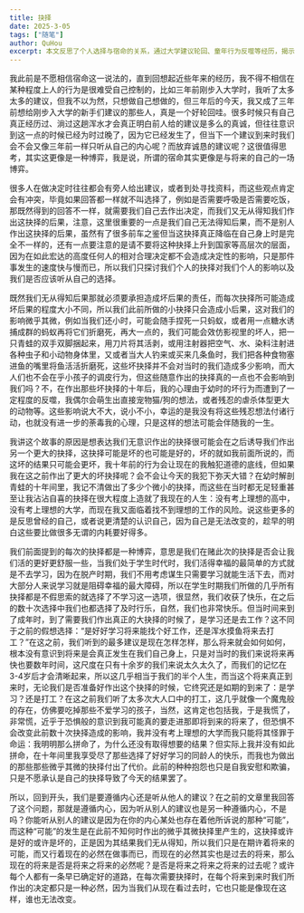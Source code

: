 ```yaml
---
title: 抉择
date: 2025-3-05
tags: ["随笔"]
author: QuHou
excerpt: 本文反思了个人选择与宿命的关系，通过大学建议轮回、童年行为反噬等经历，揭示人生抉择的必然性。作者曾无视他人建议执意自主，却在三年后成为规劝新生之人，发现微小选择（如儿时虐待动物、学生时代逃避学习）如同蝴蝶效应，经年累月形成难以逆转的心理惯性与现实困境。成年后面对重大抉择时，看似自由的选择实则是过去无数微小必然的叠加——童年残暴倾向埋下暴力冲动隐患，享乐主义积累导致升学就业困局。人们总在经历后才懂前人建议的真诚，却在下个选择节点再次陷入自我与建议的博弈。最终发现，所谓宿命本质是与未来自我的对赌：每个“自由意志”背后，都暗藏被过往经历塑造的必然性，所谓听从内心或采纳建议，实则是内心早已存在的倾向驱使。选择如同莫比乌斯环，此刻的抉择既是未来的因，也是过去的果。
---
```


我此前是不愿相信宿命这一说法的，直到回想起近些年来的经历，我不得不相信在某种程度上人的行为是很难受自己控制的，比如三年前刚步入大学时，我听了太多太多的建议，但我不以为然，只想做自己想做的，但三年后的今天，我又成了三年前想给刚步入大学的新手们建议的那些人，真是一个好轮回哇。很多时候只有自己真正经历过、淌过这趟浑水才会真正明白前人给的建议是多么的真诚，但往往意识到这一点的时候已经为时过晚了，因为它已经发生了，但当下一个建议到来时我们会不会又像三年前一样只听从自己的内心呢？而放弃诚恳的建议呢？这很值得思考，其实这更像是一种博弈，我是说，所谓的宿命其实更像是与将来的自己的一场博弈。

​很多人在做决定时往往都会有旁人给出建议，或者到处寻找资料，而这些观点肯定会有冲突，毕竟如果回答都一样就不叫选择了，例如是否需要呼吸是否需要吃饭，那既然得到的回答不一样，就需要我们自己去作出决定，而我们又无从得知我们作出这抉择的后果，注意，这里很重要的一点是我们自己无法得知后果，而不是别人作出这抉择的后果，虽然有了很多前车之鉴但当这抉择真正降临在自己身上时是完全不一样的，还有一点要注意的是请不要将这种抉择上升到国家等高层次的层面，因为在如此宏达的高度任何人的相对合理决定都不会造成决定性的影响，只是那件事发生的速度快与慢而已，所以我们只探讨我们个人的抉择对我们个人的影响以及我们是否应该听从自己的选择。

既然我们无从得知后果那就必须要承担造成坏后果的责任，而每次抉择所可能造成坏后果的程度大小不同，所以我们此前所做的小抉择只会造成小后果，这对我们的影响微乎其微，例如当我们还小时，可能会随手捏死一只蚂蚁，或者用一点糖水诱捕成群的蚂蚁再将它们折磨死，再大一点的，我们可能会效仿影视里的坏人，把一只青蛙的双手双脚捆起来，用刀片将其活剥，或用注射器把空气、水、染料注射进各种虫子和小动物身体里，又或者当大人钓来或买来几条鱼时，我们把各种食物塞进鱼的嘴里将鱼活活折磨死，这些坏抉择并不会对当时的我们造成多少影响，而大人们也不会在乎小孩子的调皮行为，但这些随意作出的抉择真的一点也不会影响到我们吗？不，在作出那些坏抉择的十年后，我的心理由于幼时的坏行为而遭到了一定程度的反噬，我偶尔会萌生出直接宠物猫/狗的想法，或者残忍的虐杀体型更大的动物等。这些影响说大不大，说小不小，幸运的是我没有将这些残忍想法付诸行动，也就没有进一步的荼毒我的心理，只是这样的想法可能会伴随我的一生。

我讲这个故事的原因是想表达我们无意识作出的抉择很可能会在之后诱导我们作出另一个更大的抉择，这抉择可能是坏的也可能是好的，坏的就如我前面所说的，而这坏的结果只可能会更坏，我十年前的行为会让现在的我触犯道德的底线，但如果我在这之前作出了更大的坏抉择呢？会不会让今天的我犯下弥天大错？在幼时解剖青蛙的十年间里，我记不清做出了多少个微小的抉择，而这些在当时都无足轻重甚至让我沾沾自喜的抉择在很大程度上造就了我现在的人生：没有考上理想的高中，没有考上理想的大学，而现在我又面临着找不到理想的工作的风险。说这些更多的是反思曾经的自己，或者说更清楚的认识自己，因为自己是无法改变的，趁早的明白这些要比做很多无谓的内耗要好得多。

我们前面提到的每次的抉择都是一种博弈，意思是我们在赌此次的抉择是否会让我们活的更好更舒服一些，当我们处于学生时代时，我们活得幸福的最简单的方式就是不去学习，因为在脱产时期，我们不用考虑谋生只需要学习就能生活下去，而对大部分人来说学习就是阻碍幸福的最大障碍，所以在学生时期我们所做的几乎所有抉择都是不假思索的就选择了不学习这一选项，很显然，我们收获了快乐，在之后的数十次选择中我们也都选择了及时行乐，自然，我们也非常快乐。但当时间来到了成年时，到了需要我们作出真正的大抉择的时候了，是学习还是去工作？这不同于之前的假想选择：“是好好学习将来能找个好工作，还是浑水摸鱼将来去打工？”在这之前，我们听到的最多建议是现在怎样怎样，那么将来就会如何如何，根本没有意识到将来是会真正发生在我们自己身上，只是对当时的我们来说将来再快也要数年时间，这尺度在只有十余岁的我们来说太久太久了，而我们的记忆在3-4岁后才会清晰起来，所以这几乎相当于我们的半个人生，而当这个将来真正到来时，无论我们是否准备好作出这个抉择的时候，它终究还是如期的到来了：是学习？还是打工？在这之前我们听了太多次大人口中的打工，这几乎就像一个魔鬼般的存在，仿佛要吃掉那些不爱学习的孩子，当然，这肯定也包括我，于是我慌了，非常慌，近乎于恐惧般的意识到我可能真的要走进那即将到来的将来了，但恐惧不会改变此前数十次抉择造成的影响，我并没有考上理想的大学而我只能将其怪罪于命运：我明明那么拼命了，为什么还没有取得想要的结果？但实际上我并没有如此拼命，在十年间里我享受尽了那些选择了好好学习的同龄人的快乐，而我也为做出的那些那些微乎其微的抉择付出了代价。此前的种种抱怨也只是自我安慰和欺骗，只是不愿承认是自己的抉择导致了今天的结果罢了。

所以，回到开头，我们是要遵循内心还是听从他人的建议？在之前的文章里我回答了这个问题，那就是遵循内心，因为听从别人的建议也是另一种遵循内心，不是吗？你能听从别人的建议是因为在你的内心某处也存在着他所诉说的那种“可能”，而这种“可能”的发生是在此前不知何时作出的微乎其微抉择里产生的，这抉择或许是好的或许是坏的，正是因为其结果我们无从得知，所以我们只是在期许着将来的可能，而又行着现在的必然在做事而已，而现在的必然其实也是过去的将来，那么现在的将来是否是将来之将来的必然呢？是否是将来之将来之将来的过去呢？或许每个人都有一条早已确定好的道路，在每次需要抉择时，在每个将来到来时我们所作出的决定都只是一种必然，因为当我们从现在看过去时，它也只能是像现在这样，谁也无法改变。

